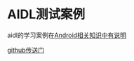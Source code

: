 # AIDL测试案例
aidl的学习案例在[Android相关知识中有说明](https://gujingjing.github.io/2017/09/07/Android-%E7%9B%B8%E5%85%B3%E7%9F%A5%E8%AF%86/)

[github传送门](git@github.com:gujingjing/gjj_aidl_test.git)
